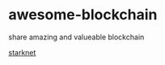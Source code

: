 # awesome-blockchain
share amazing and valueable blockchain  

[starknet](https://www.starknet.io/en)
